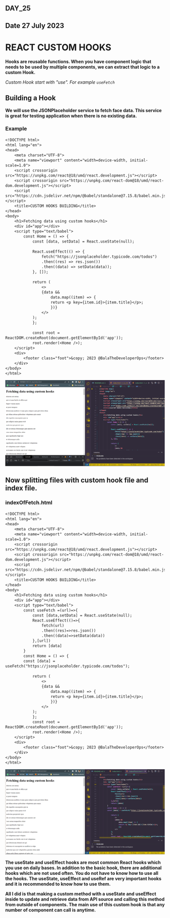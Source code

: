 ## DAY_25
## Date 27 July 2023 

# REACT CUSTOM HOOKS

**Hooks are reusable functions. When you have component logic that needs to be used by multiple components, we can extract that logic to a custom Hook.**

*Custom Hook start with "use". For example `useFetch`*

## Building a Hook
**We will use the JSONPlaceholder service to fetch face data. This service is great for testing application when there is no existing data.**

### Example
```
<!DOCTYPE html>
<html lang="en">
<head>
    <meta charset="UTF-8">
    <meta name="viewport" content="width=device-width, initial-scale=1.0">
    <script crossorigin src="https://unpkg.com/react@18/umd/react.development.js"></script>
    <script crossorigin src="https://unpkg.com/react-dom@18/umd/react-dom.development.js"></script>
    <script src="https://cdn.jsdelivr.net/npm/@babel/standalone@7.15.8/babel.min.js"></script>
    <title>CUSTOM HOOKS BUILDING</title>
</head>
<body>
    <h1>Fetching data using custom hooks</h1>
    <div id="app"></div>
    <script type="text/babel">
        const Home = () => {
            const [data, setData] = React.useState(null);

            React.useEffect(() => {
                fetch("https://jsonplaceholder.typicode.com/todos")
                .then((res) => res.json())
                .then((data) => setData(data));
            }, []);

            return (
                <>
                {data &&
                    data.map((item) => {
                    return <p key={item.id}>{item.title}</p>;
                    })}
                </>
            );
            };

            const root = ReactDOM.createRoot(document.getElementById('app'));
            root.render(<Home />);
    </script>
    <div>
        <footer class="foot">&copy; 2023 @BalaTheDeveloperOps</footer>
    </div>
</body>
</html>

```
![Alt text](image.png)

## Now splitting files with custom hook file and index file.
### indexOfFetch.html
```
<!DOCTYPE html>
<html lang="en">
<head>
    <meta charset="UTF-8">
    <meta name="viewport" content="width=device-width, initial-scale=1.0">
    <script crossorigin src="https://unpkg.com/react@18/umd/react.development.js"></script>
    <script crossorigin src="https://unpkg.com/react-dom@18/umd/react-dom.development.js"></script>
    <script src="https://cdn.jsdelivr.net/npm/@babel/standalone@7.15.8/babel.min.js"></script>
    <title>CUSTOM HOOKS BUILDING</title>
</head>
<body>
    <h1>Fetching data using custom hooks</h1>
    <div id="app"></div>
    <script type="text/babel">
        const useFetch =(url)=>{
            const [data,setData] = React.useState(null);
            React.useEffect(()=>{
                fetch(url)
                .then((res)=>res.json())
                .then((data)=>setData(data))
            },[url])
            return [data]
        }
        const Home = () => {
        const [data] = useFetch("https://jsonplaceholder.typicode.com/todos");

            return (
                <>
                {data &&
                    data.map((item) => {
                    return <p key={item.id}>{item.title}</p>;
                    })}
                </>
            );
            };
            const root = ReactDOM.createRoot(document.getElementById('app'));
            root.render(<Home />);
    </script>
    <div>
        <footer class="foot">&copy; 2023 @BalaTheDeveloperOps</footer>
    </div>
</body>
</html>

```

![Alt text](image-1.png)

**The useState and useEffect hooks are most common React hooks which you use on daily bases. In addition to the basic hook, there are additional hooks which are not used often. You do not have to know how to use all the hooks. The useState, useEffect and useRef are very important hooks and it is recommended to know how to use them.**

**All I did is that making a custom method with a useState and useEffect inside to update and retrieve data from API source and calling this method from outside of components. The main use of this custom hook is that any number of component can call is anytime.**